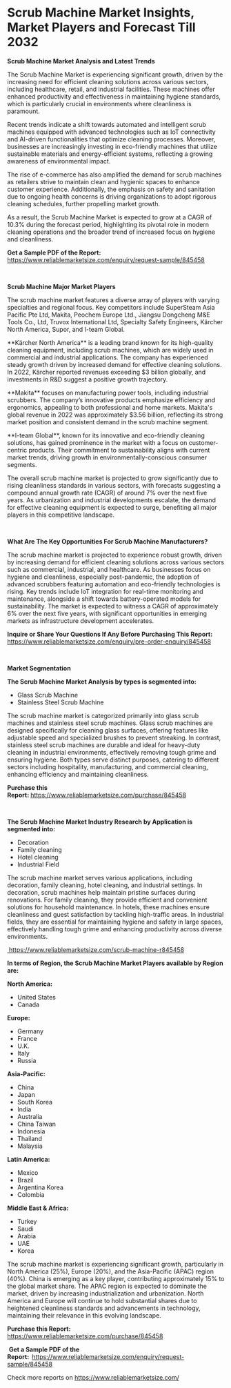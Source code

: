 <p><h1>Scrub Machine Market Insights, Market Players and Forecast Till 2032</h1></p><p><strong>Scrub Machine Market Analysis and Latest Trends</strong></p>
<p><p>The Scrub Machine Market is experiencing significant growth, driven by the increasing need for efficient cleaning solutions across various sectors, including healthcare, retail, and industrial facilities. These machines offer enhanced productivity and effectiveness in maintaining hygiene standards, which is particularly crucial in environments where cleanliness is paramount. </p><p>Recent trends indicate a shift towards automated and intelligent scrub machines equipped with advanced technologies such as IoT connectivity and AI-driven functionalities that optimize cleaning processes. Moreover, businesses are increasingly investing in eco-friendly machines that utilize sustainable materials and energy-efficient systems, reflecting a growing awareness of environmental impact. </p><p>The rise of e-commerce has also amplified the demand for scrub machines as retailers strive to maintain clean and hygienic spaces to enhance customer experience. Additionally, the emphasis on safety and sanitation due to ongoing health concerns is driving organizations to adopt rigorous cleaning schedules, further propelling market growth. </p><p>As a result, the Scrub Machine Market is expected to grow at a CAGR of 10.3% during the forecast period, highlighting its pivotal role in modern cleaning operations and the broader trend of increased focus on hygiene and cleanliness.</p></p>
<p><strong>Get a Sample PDF of the Report:&nbsp;</strong> <a href="https://www.reliablemarketsize.com/enquiry/request-sample/845458?utm_campaign=2945&utm_medium=2&utm_source=Github&utm_content=ia&utm_term=09042025&utm_id=scrub-machine">https://www.reliablemarketsize.com/enquiry/request-sample/845458</a></p>
<p>&nbsp;</p>
<p><strong>Scrub Machine Major Market Players</strong></p>
<p><p>The scrub machine market features a diverse array of players with varying specialties and regional focus. Key competitors include SuperSteam Asia Pacific Pte Ltd, Makita, Peochem Europe Ltd., Jiangsu Dongcheng M&E Tools Co., Ltd, Truvox International Ltd, Specialty Safety Engineers, Kärcher North America, Supor, and I-team Global. </p><p>**Kärcher North America** is a leading brand known for its high-quality cleaning equipment, including scrub machines, which are widely used in commercial and industrial applications. The company has experienced steady growth driven by increased demand for effective cleaning solutions. In 2022, Kärcher reported revenues exceeding $3 billion globally, and investments in R&D suggest a positive growth trajectory.</p><p>**Makita** focuses on manufacturing power tools, including industrial scrubbers. The company’s innovative products emphasize efficiency and ergonomics, appealing to both professional and home markets. Makita's global revenue in 2022 was approximately $3.56 billion, reflecting its strong market position and consistent demand in the scrub machine segment.</p><p>**I-team Global**, known for its innovative and eco-friendly cleaning solutions, has gained prominence in the market with a focus on customer-centric products. Their commitment to sustainability aligns with current market trends, driving growth in environmentally-conscious consumer segments.</p><p>The overall scrub machine market is projected to grow significantly due to rising cleanliness standards in various sectors, with forecasts suggesting a compound annual growth rate (CAGR) of around 7% over the next five years. As urbanization and industrial developments escalate, the demand for effective cleaning equipment is expected to surge, benefiting all major players in this competitive landscape.</p></p>
<p>&nbsp;</p>
<p><strong>What Are The Key Opportunities For Scrub Machine Manufacturers?</strong></p>
<p><p>The scrub machine market is projected to experience robust growth, driven by increasing demand for efficient cleaning solutions across various sectors such as commercial, industrial, and healthcare. As businesses focus on hygiene and cleanliness, especially post-pandemic, the adoption of advanced scrubbers featuring automation and eco-friendly technologies is rising. Key trends include IoT integration for real-time monitoring and maintenance, alongside a shift towards battery-operated models for sustainability. The market is expected to witness a CAGR of approximately 6% over the next five years, with significant opportunities in emerging markets as infrastructure development accelerates.</p></p>
<p><strong>Inquire or Share Your Questions If Any Before Purchasing This Report:</strong> <a href="https://www.reliablemarketsize.com/enquiry/pre-order-enquiry/845458?utm_campaign=2945&utm_medium=2&utm_source=Github&utm_content=ia&utm_term=09042025&utm_id=scrub-machine">https://www.reliablemarketsize.com/enquiry/pre-order-enquiry/845458</a></p>
<p>&nbsp;</p>
<p><strong>Market Segmentation</strong></p>
<p><strong>The Scrub Machine Market Analysis by types is segmented into:</strong></p>
<p><ul><li>Glass Scrub Machine</li><li>Stainless Steel Scrub Machine</li></ul></p>
<p><p>The scrub machine market is categorized primarily into glass scrub machines and stainless steel scrub machines. Glass scrub machines are designed specifically for cleaning glass surfaces, offering features like adjustable speed and specialized brushes to prevent streaking. In contrast, stainless steel scrub machines are durable and ideal for heavy-duty cleaning in industrial environments, effectively removing tough grime and ensuring hygiene. Both types serve distinct purposes, catering to different sectors including hospitality, manufacturing, and commercial cleaning, enhancing efficiency and maintaining cleanliness.</p></p>
<p><strong>Purchase this Report:&nbsp;</strong><a href="https://www.reliablemarketsize.com/purchase/845458?utm_campaign=2945&utm_medium=2&utm_source=Github&utm_content=ia&utm_term=09042025&utm_id=scrub-machine">https://www.reliablemarketsize.com/purchase/845458</a></p>
<p>&nbsp;</p>
<p><strong>The Scrub Machine Market Industry Research by Application is segmented into:</strong></p>
<p><ul><li>Decoration</li><li>Family cleaning</li><li>Hotel cleaning</li><li>Industrial Field</li></ul></p>
<p><p>The scrub machine market serves various applications, including decoration, family cleaning, hotel cleaning, and industrial settings. In decoration, scrub machines help maintain pristine surfaces during renovations. For family cleaning, they provide efficient and convenient solutions for household maintenance. In hotels, these machines ensure cleanliness and guest satisfaction by tackling high-traffic areas. In industrial fields, they are essential for maintaining hygiene and safety in large spaces, effectively handling tough grime and enhancing productivity across diverse environments.</p></p>
<p><a href="https://www.reliablemarketsize.com/scrub-machine-r845458?utm_campaign=2945&utm_medium=2&utm_source=Github&utm_content=ia&utm_term=09042025&utm_id=scrub-machine">&nbsp;https://www.reliablemarketsize.com/scrub-machine-r845458</a></p>
<p><strong>In terms of Region, the Scrub Machine Market Players available by Region are:</strong></p>
<p>
    <p> <strong> North America: </strong>
        <ul>
            <li>United States</li>
            <li>Canada</li>
        </ul>
        </p> 
    <p> <strong> Europe: </strong>
        <ul>
            <li>Germany</li>
            <li>France</li>
            <li>U.K.</li>
            <li>Italy</li>
            <li>Russia</li>
        </ul>
        </p> 
    <p> <strong> Asia-Pacific: </strong>
        <ul>
            <li>China</li>
            <li>Japan</li>
            <li>South Korea</li>
            <li>India</li>
            <li>Australia</li>
            <li>China Taiwan</li>
            <li>Indonesia</li>
            <li>Thailand</li>
            <li>Malaysia</li>
        </ul>
        </p> 
    <p> <strong> Latin America: </strong>
        <ul>
            <li>Mexico</li>
            <li>Brazil</li>
            <li>Argentina Korea</li>
            <li>Colombia</li>
        </ul>
        </p> 
    <p> <strong> Middle East & Africa: </strong>
        <ul>
            <li>Turkey</li>
            <li>Saudi</li>
            <li>Arabia</li>
            <li>UAE</li>
            <li>Korea</li>
        </ul>
    </p>
    </p>
<p><p>The scrub machine market is experiencing significant growth, particularly in North America (25%), Europe (20%), and the Asia-Pacific (APAC) region (40%). China is emerging as a key player, contributing approximately 15% to the global market share. The APAC region is expected to dominate the market, driven by increasing industrialization and urbanization. North America and Europe will continue to hold substantial shares due to heightened cleanliness standards and advancements in technology, maintaining their relevance in this evolving landscape.</p></p>
<p><strong>Purchase this Report: </strong><a href="https://www.reliablemarketsize.com/purchase/845458?utm_campaign=2945&utm_medium=2&utm_source=Github&utm_content=ia&utm_term=09042025&utm_id=scrub-machine">https://www.reliablemarketsize.com/purchase/845458</a></p>
<p>&nbsp;<strong>Get a Sample PDF of the Report:&nbsp;&nbsp;</strong><a href="https://www.reliablemarketsize.com/enquiry/request-sample/845458?utm_campaign=2945&utm_medium=2&utm_source=Github&utm_content=ia&utm_term=09042025&utm_id=scrub-machine">https://www.reliablemarketsize.com/enquiry/request-sample/845458</a></p>
<p><strong></strong></p>
<p>Check more reports on <a href="https://www.reliablemarketsize.com/?utm_campaign=2945&utm_medium=2&utm_source=Github&utm_content=ia&utm_term=09042025&utm_id=scrub-machine">https://www.reliablemarketsize.com/</a></p>